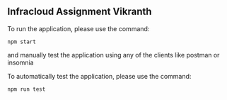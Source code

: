 ## Infracloud Assignment Vikranth

To run the application, please use the command:

`npm start`

and manually test the application using any of the clients like postman or insomnia

To automatically test the application, please use the command:

`npm run test`
